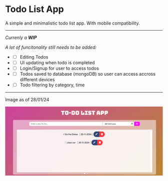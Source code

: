 # Todo List App

A simple and minimalistic todo list app. With mobile compatibility.

---
*Currenly a ***WIP****

*A lot of funcitonality still needs to be added:*

* -[ ] Editing Todos

* -[ ] UI updating when todo is completed

* -[ ] Login/Signup for user to access todos

* -[ ] Todos saved to database (mongoDB) so user can access accross different devices

* -[ ] Todo filtering by category, time
---
Image as of 28/01/24

![Image of minimalistic todo app pin/yellow gradient background](Images/siteimage28-01.png)
